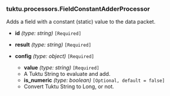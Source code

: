 ### tuktu.processors.FieldConstantAdderProcessor
Adds a field with a constant (static) value to the data packet.

  * **id** *(type: string)* `[Required]`

  * **result** *(type: string)* `[Required]`

  * **config** *(type: object)* `[Required]`

    * **value** *(type: string)* `[Required]`
    - A Tuktu String to evaluate and add.

    * **is_numeric** *(type: boolean)* `[Optional, default = false]`
    - Convert Tuktu String to Long, or not.

